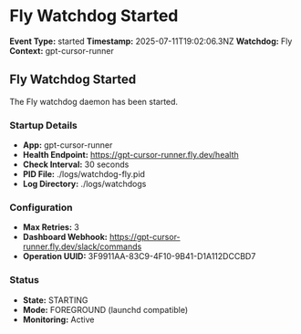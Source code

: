 # Fly Watchdog Started

**Event Type:** started
**Timestamp:** 2025-07-11T19:02:06.3NZ
**Watchdog:** Fly
**Context:** gpt-cursor-runner


## Fly Watchdog Started

The Fly watchdog daemon has been started.

### Startup Details
- **App:** gpt-cursor-runner
- **Health Endpoint:** https://gpt-cursor-runner.fly.dev/health
- **Check Interval:** 30 seconds
- **PID File:** ./logs/watchdog-fly.pid
- **Log Directory:** ./logs/watchdogs

### Configuration
- **Max Retries:** 3
- **Dashboard Webhook:** https://gpt-cursor-runner.fly.dev/slack/commands
- **Operation UUID:** 3F9911AA-83C9-4F10-9B41-D1A112DCCBD7

### Status
- **State:** STARTING
- **Mode:** FOREGROUND (launchd compatible)
- **Monitoring:** Active



